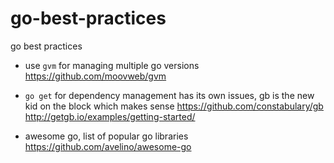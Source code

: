 # go-best-practices
go best practices





* use `gvm` for managing multiple go versions https://github.com/moovweb/gvm

* `go get` for dependency management has its own issues, gb is the new kid on the block which makes sense https://github.com/constabulary/gb http://getgb.io/examples/getting-started/


* awesome go, list of popular go libraries https://github.com/avelino/awesome-go